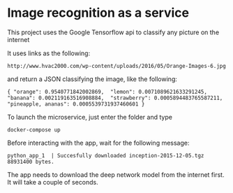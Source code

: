 # Image recognition as a service

This project uses the Google Tensorflow api to classify any picture on the internet

It uses links as the following:

`http://www.hvac2000.com/wp-content/uploads/2016/05/Orange-Images-6.jpg`

and return a JSON classifying the image, like the following:

`
{
  "orange": 0.9540771842002869, 
  "lemon": 0.0071089621633291245, 
  "banana": 0.002119163516908884, 
  "strawberry": 0.0005894483765587211, 
  "pineapple, ananas": 0.0005539731937460601
}
`

To launch the microservice, just enter the folder and type

`docker-compose up`

Before interacting with the app, wait for the following message:

`python_app_1  | Succesfully downloaded inception-2015-12-05.tgz 88931400 bytes.`

The app needs to download the deep network model from the internet first. It will take a couple of seconds.





